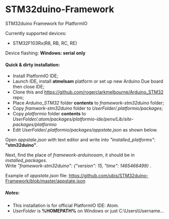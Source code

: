 # STM32duino-Framework
STM32duino Framework for PlatformIO

Currently supported devices: 
* STM32F103Rx(R8, RB, RC, RE)

Device flashing: **Windows: serial only**

#### Quick & dirty installation:
* Install PlatformIO IDE;
* Launch IDE, install **atmelsam** platform or set up new Arduino Due board then close IDE;
* Clone this and https://github.com/rogerclarkmelbourne/Arduino_STM32 repo;
* Place _Arduino_STM32_ folder **contents** to _framework-stm32duino_ folder;
* Copy _framwork-stm32duino_ folder to _UserFolder/.platformio/packages_;
* Copy _platformio_ folder **contents** to _UserFolder/.atom/packages/platformio-ide/penv/Lib/site-packages/platformio_
* Edit _UserFolder/.platformio/packages/appstate.json_ as shown below.

Open _appstate.json_ with text editor and write into _"installed_platforms"_: **"stm32duino"**.

Next, find the place of _framework-arduinosam_, it should be in _installed_packages_.  
Write _"framework-stm32duino": {"version": 15, "time": 1465466499}_ .
  
Example of _appstate.json_ file: https://github.com/ubis/STM32duino-Framework/blob/master/appstate.json
##### **Notes:** 
* This installation is for official PlatformIO IDE: Atom. 
* _UserFolder_ is **%HOMEPATH%** on Windows or just C:\Users\Username...
